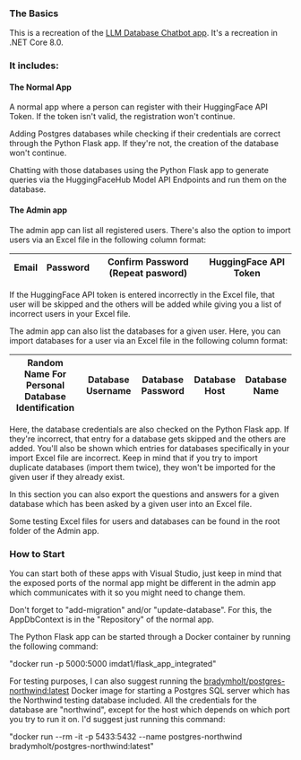### The Basics
This is a recreation of the [LLM Database Chatbot app](https://github.com/imdat1/LLM-Database-Chatbot-WebProgramming-Project). It's a recreation in .NET Core 8.0.

### It includes:
#### The Normal App
A normal app where a person can register with their HuggingFace API Token. If the token isn't valid, the registration won't continue. 

Adding Postgres databases while checking if their credentials are correct through the Python Flask app. If they're not, the creation of the database won't continue.

Chatting with those databases using the Python Flask app to generate queries via the HuggingFaceHub Model API Endpoints and run them on the database.

#### The Admin app
The admin app can list all registered users. There's also the option to import users via an Excel file in the following column format:

<table>
    <thead>
        <th>Email</th>
        <th>Password</th>
        <th>Confirm Password (Repeat pasword)</th>
        <th>HuggingFace API Token</th>
    </thead>
</table>

If the HuggingFace API token is entered incorrectly in the Excel file, that user will be skipped and the others will be added while giving you a list of incorrect users in your Excel file.

The admin app can also list the databases for a given user. Here, you can import databases for a user via an Excel file in the following column format:

<table>
    <thead>
        <th>Random Name For Personal Database Identification</th>
        <th>Database Username</th>
        <th>Database Password</th>
        <th>Database Host</th>
        <th>Database Name</th>
    </thead>
</table>

Here, the database credentials are also checked on the Python Flask app. If they're incorrect, that entry for a database gets skipped and the others are added. You'll also be shown which entries for databases specifically in your import Excel file are incorrect. Keep in mind that if you try to import duplicate databases (import them twice), they won't be imported for the given user if they already exist.

In this section you can also export the questions and answers for a given database which has been asked by a given user into an Excel file. 

Some testing Excel files for users and databases can be found in the root folder of the Admin app. 

### How to Start
You can start both of these apps with Visual Studio, just keep in mind that the exposed ports of the normal app might be different in the admin app which communicates with it so you might need to change them.

Don't forget to "add-migration" and/or "update-database". For this, the AppDbContext is in the "Repository" of the normal app.

The Python Flask app can be started through a Docker container by running the following command:

"docker run -p 5000:5000 imdat1/flask_app_integrated"

For testing purposes, I can also suggest running the [bradymholt/postgres-northwind:latest](https://github.com/bradymholt/docker-postgresql-northwind) Docker image for starting a Postgres SQL server which has the Northwind testing database included. All the credentials for the database are "northwind", except for the host which depends on which port you try to run it on. I'd suggest just running this command:

"docker run --rm -it -p 5433:5432 --name postgres-northwind bradymholt/postgres-northwind:latest"



